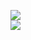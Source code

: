 [![](https://img.shields.io/badge/Made%20With-Github%20Spray-lightgrey.svg?style=for-the-badge&logo=github)](https://github.com/Annihil/github-spray#26702)  
[![](https://i.imgur.com/2DrTn0Z.gif)](https://github.com/Annihil/github-spray)